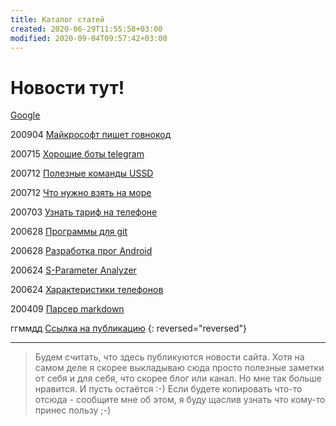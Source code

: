 ```yaml
---
title: Каталог статей
created: 2020-06-29T11:55:58+03:00
modified: 2020-09-04T09:57:42+03:00
---
```


# Новости тут!

[Google](//google.com)

200904 [Майкрософт пишет говнокод](200904_microsoft_говнокод.md)

200715
[Хорошие боты telegram](200715_tg_bots.md)

200712
[Полезные команды USSD](200712_ussd_команды.md)

200712
[Что нужно взять на море](200712_взять_на_море.md)

200703
[Узнать тариф на телефоне](200703_узнать_тариф.md)  

200628
[Программы для git](./200628_программы_для_git.md)  

200628
[Разработка прог Android](../code/200628_android_разработка.md)  

200624
[S-Parameter Analyzer](./200624_spa.md)  

200624
[Характеристики телефонов](./200624_характеристики_телефонов.md)  

200409
[Парсер markdown](./200409_md_to_html.md)

ггммдд
[Ссылка на публикацию](#)
{: reversed="reversed"}


***

> Будем считать, что здесь публикуются новости сайта. Хотя на самом деле я скорее выкладываю сюда просто полезные заметки от себя и для себя, что скорее блог или канал. Но мне так больше нравится. И пусть остаётся :-)
> Если будете копировать что-то отсюда - сообщите мне об этом, я буду щаслив узнать что кому-то принес пользу ;-)